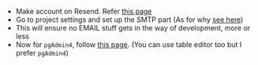 - Make account on Resend. Refer [this page](https://resend.com/docs/send-with-supabase-smtp)
- Go to project settings and set up the SMTP part (As for why [see here](https://github.com/orgs/supabase/discussions/29370))
- This will ensure no EMAIL stuff gets in the way of development, more or less
- Now for `pgAdmin4`, follow [this page](https://supabase.com/docs/guides/database/connecting-to-postgres#choosing-a-connection-method). (You can use table editor too but I prefer `pgAdmin4`)